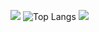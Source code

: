 ![](https://github-profile-summary-cards.vercel.app/api/cards/profile-details?username=cybercoder2009&theme=github_dark)
![Top Langs](https://github-readme-stats.vercel.app/api/top-langs/?username=cybercoder2009&theme=github_dark)
![](https://github-profile-summary-cards.vercel.app/api/cards/most-commit-language?username=cybercoder2009&theme=github_dark)
